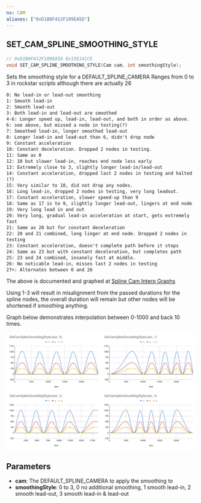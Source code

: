 ```yaml
---
ns: CAM
aliases: ["0xD1B0F412F109EA5D"]
---
```

## SET_CAM_SPLINE_SMOOTHING_STYLE

```c
// 0xD1B0F412F109EA5D 0x15E141CE
void SET_CAM_SPLINE_SMOOTHING_STYLE(Cam cam, int smoothingStyle);
```

Sets the smoothing style for a DEFAULT_SPLINE_CAMERA
Ranges from 0 to 3 in rockstar scripts although there are actually 26
```
0: No lead-in or lead-out smoothing
1: Smooth lead-in
2: Smooth lead-out
3: Both lead-in and lead-out are smoothed
4-6: Longer speed up, lead-in, lead-out, and both in order as above. 
6: see above, but missed a node in testing(?)
7: Smoothed lead-in, longer smoothed lead-out
8: Longer lead-in and lead-out than 6, didn't drop node
9: Constant acceleration
10: Constant deceleration. Dropped 2 nodes in testing.
11: Same as 0
12: 10 but slower lead-in, reaches end node less early
13: Extremely close to 3, slightly longer lead-in/lead-out
14: Constant acceleration, dropped last 2 nodes in testing and halted (?)
15: Very similar to 10, did not drop any nodes.
16: Long lead-in, dropped 2 nodes in testing, very long leadout.
17: Constant acceleration, slower speed-up than 9
18: Same as 17 is to 9, slightly longer lead-out, lingers at end node
19: Very long lead in and out
20: Very long, gradual lead-in acceleration at start, gets extremely fast
21: Same as 20 but for constant deceleration
22: 20 and 21 combined, long linger at end node. Dropped 2 nodes in testing
23: Constant acceleration, doesn't complete path before it stops
24: Same as 23 but with constant deceleration, but completes path
25: 23 and 24 combined, insanely fast at middle.
26: No noticable lead-in, misses last 2 nodes in testing
27+: Alternates between 0 and 26
```

The above is documented and graphed at [Spline Cam Interp Graphs](https://docs.google.com/spreadsheets/d/1ejyiMcEYrhhQOL0mLe8664UN-vU4Oh-SBqQnVcKlFIk/edit?usp=sharing)

Using 1-3 will result in misalignment from the passed durations for the spline nodes, the overall duration will remain but other nodes will be shortened if smoothing anything.

Graph below demonstrates interpolation between 0-1000 and back 10 times.

![](./SetCamSplineSmoothingStyle/Lj97T3F.webp)

## Parameters
* **cam**: The DEFAULT_SPLINE_CAMERA to apply the smoothing to
* **smoothingStyle**: 0 to 3, 0 no additional smoothing, 1 smooth lead-in, 2 smooth lead-out, 3 smooth lead-in & lead-out
